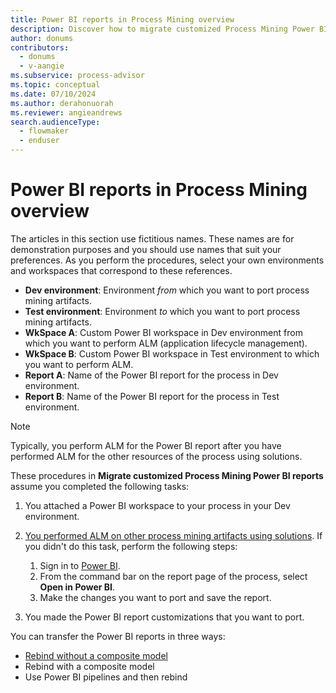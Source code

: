 ```yaml
---
title: Power BI reports in Process Mining overview
description: Discover how to migrate customized Process Mining Power BI reports.
author: donums
contributors:
  - donums
  - v-aangie  
ms.subservice: process-advisor
ms.topic: conceptual
ms.date: 07/10/2024
ms.author: derahonuorah
ms.reviewer: angieandrews
search.audienceType: 
  - flowmaker
  - enduser
---
```


# Power BI reports in Process Mining overview

The articles in this section use fictitious names. These names are for demonstration purposes and you should use names that suit your preferences. As you perform the procedures, select your own environments and workspaces that correspond to these references.

- **Dev environment**: Environment *from* which you want to port process mining artifacts.
- **Test environment**: Environment *to* which you want to port process mining artifacts.
- **WkSpace A**: Custom Power BI workspace in Dev environment from which you want to perform ALM (application lifecycle management).
- **WkSpace B**: Custom Power BI workspace in Test environment to which you want to perform ALM.
- **Report A**: Name of the Power BI report for the process in Dev environment.
- **Report B**: Name of the Power BI report for the process in Test environment.

> [!NOTE]
> Typically, you perform ALM for the Power BI report after you have performed ALM for the other resources of the process using solutions.

These procedures in **Migrate customized Process Mining Power BI reports** assume you completed the following tasks:

1. You attached a Power BI workspace to your process in your Dev environment.
1. [You performed ALM on other process mining artifacts using solutions](process-mining-alm-entities-solutions.md). If you didn't do this task, perform the following steps:

    1. Sign in to [Power BI](https://msit.powerbi.com/).
    1. From the command bar on the report page of the process, select **Open in Power BI**.
    1. Make the changes you want to port and save the report.

1. You made the Power BI report customizations that you want to port.

You can transfer the Power BI reports in three ways:

- [Rebind without a composite model](process-mining-alm-rebind-without-comp.md)
- Rebind with a composite model
- Use Power BI pipelines and then rebind
